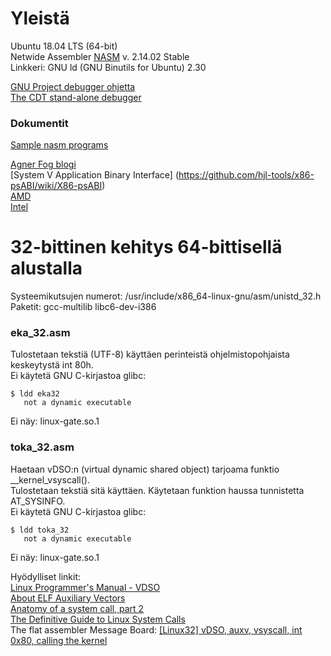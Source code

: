 # Yleistä

Ubuntu 18.04 LTS (64-bit)  
Netwide Assembler [NASM](https://nasm.us/ "nasm") v. 2.14.02 Stable  
Linkkeri: GNU ld (GNU Binutils for Ubuntu) 2.30  

[GNU Project debugger ohjetta](http://sourceware.org/gdb/download/onlinedocs/gdb/index.html)  
[The CDT stand-alone debugger](https://www.eclipse.org/cdt/downloads.php)  

### Dokumentit  

[Sample nasm programs](https://www.csee.umbc.edu/portal/help/nasm/sample.shtml )  

[Agner Fog blogi](https://www.agner.org/optimize/)  
[System V Application Binary Interface] (https://github.com/hjl-tools/x86-psABI/wiki/X86-psABI)  
[AMD](https://www.amd.com/en/support/tech-docs)  
[Intel](https://software.intel.com/en-us/articles/intel-sdm)


# 32-bittinen kehitys 64-bittisellä alustalla

Systeemikutsujen numerot: /usr/include/x86_64-linux-gnu/asm/unistd_32.h  
Paketit: gcc-multilib libc6-dev-i386  

### eka_32.asm

Tulostetaan tekstiä (UTF-8) käyttäen perinteistä ohjelmistopohjaista keskeytystä int 80h.  
Ei käytetä GNU C-kirjastoa glibc:  
```Shell Session
$ ldd eka32
   not a dynamic executable
```
Ei näy: linux-gate.so.1

### toka_32.asm

Haetaan vDSO:n (virtual dynamic shared object) tarjoama funktio __kernel_vsyscall().  
Tulostetaan tekstiä sitä käyttäen. Käytetaan funktion haussa tunnistetta AT_SYSINFO.  
Ei käytetä GNU C-kirjastoa glibc:  
```Shell Session
$ ldd toka_32
   not a dynamic executable
```
Ei näy: linux-gate.so.1  

Hyödylliset linkit:  
[Linux Programmer's Manual - VDSO](http://man7.org/linux/man-pages/man7/vdso.7.html)  
[About ELF Auxiliary Vectors](http://articles.manugarg.com/aboutelfauxiliaryvectors.html)  
[Anatomy of a system call, part 2](https://lwn.net/Articles/604515/)  
[The Definitive Guide to Linux System Calls](https://blog.packagecloud.io/eng/2016/04/05/the-definitive-guide-to-linux-system-calls/)  
The flat assembler Message Board: [[Linux32] vDSO, auxv, vsyscall, int 0x80, calling the kernel](https://board.flatassembler.net/topic.php?t=20926)


